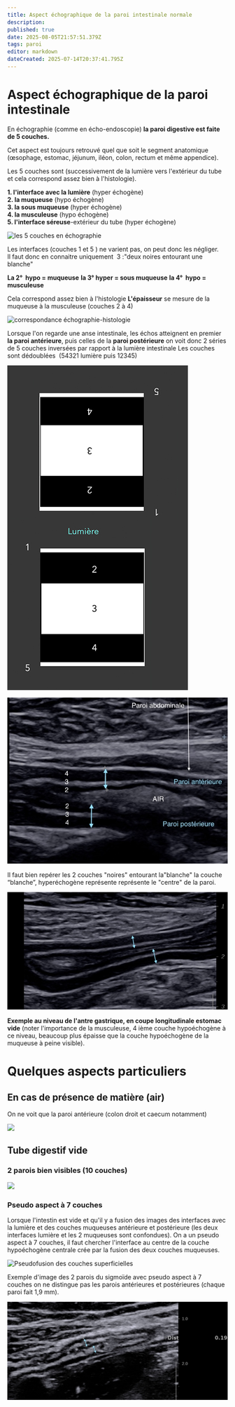 ```yaml
---
title: Aspect échographique de la paroi intestinale normale
description: 
published: true
date: 2025-08-05T21:57:51.379Z
tags: paroi
editor: markdown
dateCreated: 2025-07-14T20:37:41.795Z
---
```


# Aspect échographique de la paroi intestinale
En échographie (comme en écho-endoscopie) **la paroi digestive est faite de 5 couches.**

Cet aspect est toujours retrouvé quel que soit le segment anatomique (œsophage, estomac, jéjunum, iléon, colon, rectum et même appendice).


Les 5 couches sont (successivement de la lumière vers l'extérieur du tube et cela correspond assez bien à l'histologie).


**1.  l'interface avec la lumière** (hyper échogène)**<br>2.  la muqueuse** (hypo échogène)**<br>3.  la sous muqueuse** (hyper échogène)**<br>4.  la musculeuse** (hypo échogène)**<br>5.  l'interface séreuse**-extérieur du tube (hyper échogène) 

![les 5 couches en échographie](/schémas/paroi_interface5-2.png)

Les interfaces (couches 1 et 5 ) ne varient pas, on peut donc les négliger.  
Il faut donc en connaitre uniquement  3 :"deux noires entourant une blanche"

**La 2°  hypo = muqueuse**
**la 3° hyper = sous muqueuse**
**la 4°  hypo = musculeuse**

Cela correspond assez bien à l'histologie
**L'épaisseur** se mesure de la muqueuse à la musculeuse (couches 2 à 4) 

![correspondance échographie-histologie](/schémas/capture_d’écran_2025-07-20_à_19.02.19_copie.png)

Lorsque l'on regarde une anse intestinale, les échos atteignent en premier **la paroi antérieure**, puis celles de la **paroi postérieure**
on voit donc 2 séries de 5 couches inversées par rapport à la lumière intestinale
Les couches sont dédoublées  (54321 lumière puis 12345)

![paroi antérieure et postérieure](/schemas/double_paroi_site.jpg)

![double paroi antre gastrique en échographie.jpg](/anatomie_typique/paroi_nle.jpg)


Il faut bien repérer les 2 couches "noires" entourant la"blanche"
la couche “blanche”, hyperéchogène représente représente le "centre" de la paroi.

![double paroi pylore](/anatomie_typique/pylore_duod.jpg)

**Exemple au niveau de l'antre gastrique, en coupe longitudinale estomac vide** (noter l'importance de la musculeuse, 4 ième couche hypoéchogène à ce niveau, beaucoup plus épaisse que la couche hypoéchogène de la muqueuse à peine visible).

# Quelques aspects particuliers
## En cas de présence de matière (air)
On ne voit que la paroi antérieure (colon droit et caecum notamment)

![](/schémas/caecum_air-13.jpg)
## Tube digestif vide
### 2 parois bien visibles (10 couches)
![](/schémas/10_couches_bien_séparées.jpg) 
### Pseudo aspect à 7 couches
Lorsque l'intestin est vide et qu'il y a fusion des images des interfaces avec la lumière et des couches muqueuses antérieure et postérieure
(les deux interfaces lumière et les 2 muqueuses sont confondues).
On a un pseudo aspect à 7 couches, il faut chercher l'interface au centre de la couche hypoéchogène centrale crée par la fusion des deux couches muqueuses.

![Pseudofusion des couches superficielles](/schémas/ppseudo_5_couches.jpg)


Exemple d'image des 2 parois du sigmoïde avec pseudo aspect à 7 couches
on ne distingue pas les parois antérieures et postérieures (chaque paroi fait 1,9 mm).

![_simiod_fusion_couches_.jpg](/anatomie_typique/_simiod_fusion_couches_.jpg)